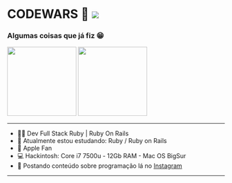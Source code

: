 <h1>
  CODEWARS 🥋
  <img src="https://www.codewars.com/users/0rientd/badges/small">
</h1> 
<h3>Algumas coisas que já fiz 😁</h3>

<div>
  <img height="160em" src="https://github-readme-stats.vercel.app/api?username=0rientd&show_icons=true&theme=tokyonight">
  <img a="https://github.com/0rientd?tab=repositories" height="160em" src="https://github-readme-stats.vercel.app/api/top-langs/?username=0rientd&layout=compact&theme=tokyonight">
</div>

----------

 - 👨‍💻 Dev Full Stack Ruby | Ruby On Rails
 - 🌱 Atualmente estou estudando: Ruby / Ruby on Rails
 - 🍎 Apple Fan 
 - 💻 Hackintosh: Core i7 7500u - 12Gb RAM - Mac OS BigSur
 - 📱  Postando conteúdo sobre programação lá no [Instagram](https://www.instagram.com/dev.0rientd/)

----------
